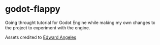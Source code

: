 # godot-flappy
Going throught tutorial for Godot Engine while making my own changes to
the project to experiment with the engine.

Assets credited to [Edward Angeles](https://bitbucket.org/EdwardAngeles/)
